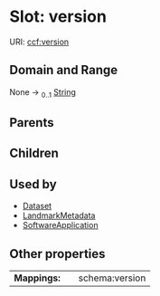 
# Slot: version




URI: [ccf:version](http://purl.org/ccf/version)


## Domain and Range

None &#8594;  <sub>0..1</sub> [String](types/String.md)

## Parents


## Children


## Used by

 * [Dataset](Dataset.md)
 * [LandmarkMetadata](LandmarkMetadata.md)
 * [SoftwareApplication](SoftwareApplication.md)

## Other properties

|  |  |  |
| --- | --- | --- |
| **Mappings:** | | schema:version |

